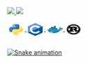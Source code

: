 <div style="display: inline_block">
  <a href="https://github.com/JLowborn">
  <img height="180em" src="https://github-readme-stats.vercel.app/api?username=JLowborn&show_icons=true&theme=dracula&include_all_commits=true&count_private=true"/>
  <img height="180em" src="https://github-readme-stats.vercel.app/api/top-langs/?username=JLowborn&layout=compact&langs_count=7&theme=dracula"/>
</div>
<div style="display: inline_block"><br>
  <img align="center" height="30" width="40" src="https://raw.githubusercontent.com/devicons/devicon/master/icons/python/python-original.svg">
  <img align="center" height="30" width="40" src="https://raw.githubusercontent.com/devicons/devicon/master/icons/c/c-original.svg">
  <img align="center" height="30" width="40" src="https://raw.githubusercontent.com/devicons/devicon/master/icons/docker/docker-original.svg">
  <img align="center" height="30" width="40" src="https://raw.githubusercontent.com/devicons/devicon/master/icons/rust/rust-plain.svg">
</div>
  
  ##
 
<div> 
  
  ![Snake animation](https://github.com/JLowborn/JLowborn/blob/output/github-contribution-grid-snake.svg)
  
</div>

  
